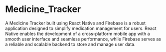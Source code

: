 # Medicine_Tracker
 A Medicine Tracker built using React Native and Firebase is a robust application designed to simplify medication management for users. React Native enables the development of a cross-platform mobile app with a smooth user interface and seamless performance, while Firebase serves as a reliable and scalable backend to store and manage user data. 
